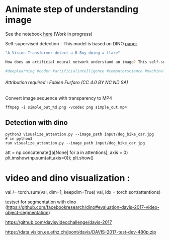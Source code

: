 # Animate step of understanding image

See the notebook [here](../notebook_computer-vision_ann.ipynb) (Work in progress)

Self-supervised detection - This model is based on DINO [paper](https://arxiv.org/pdf/2104.14294.pdf).

```bash
"A Vision Transformer detect a B-Boy doing a flare"

How does an artificial neural network understand an image? This self-supervised program is the result of a learning process that automatically detect an object on an image with semantic segmentation and where each step of the process is represented in this animation. More details in my github notebook.

#deeplearning #coder #artificialintelligence #computerscience #machinelearning #ai #neuralnetwork #creativecoding #breakdance #tech #dino #facebook #attention #pytorch #opencv
```


###### Attribution required : Fabien Furfaro (CC 4.0 BY NC ND SA)

Convert image sequence with transparency to MP4
```
ffmpeg -i simple_out_%d.png -vcodec png simple_out.mp4
```


## Detection with dino

```
python3 visualize_attention.py --image_path input/dog_bike_car.jpg
# in python3
run visualize_attention.py --image_path input/dog_bike_car.jpg 
```


att = np.concatenate([a[None] for a in attentions], axis = 0)
plt.imshow(np.sum(att,axis=0)); plt.show()



# video and dino visualization :
val /= torch.sum(val, dim=1, keepdim=True)
val, idx = torch.sort(attentions)


testset for segmentation with dino (https://github.com/facebookresearch/dino#evaluation-davis-2017-video-object-segmentation)

https://github.com/davisvideochallenge/davis-2017

https://data.vision.ee.ethz.ch/jpont/davis/DAVIS-2017-test-dev-480p.zip